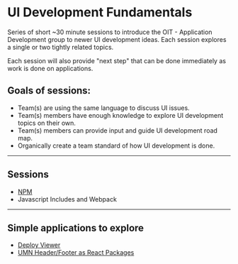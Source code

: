 # UI Development Fundamentals

Series of short ~30 minute sessions to introduce the OIT - Application Development group to newer UI development ideas. Each session explores a single or two tightly related topics.

Each session will also provide "next step" that can be done immediately as work is done on applications.

## Goals of sessions:

- Team(s) are using the same language to discuss UI issues.
- Team(s) members have enough knowledge to explore UI development topics on their own.
- Team(s) members can provide input and guide UI development road map.
- Organically create a team standard of how UI development is done.

---

## Sessions

- [NPM](https://github.com/dobe0002/UI-Development/blob/master/session_1-npm/Where_to_start.md)
- Javascript Includes and Webpack

---

## Simple applications to explore

- [Deploy Viewer](https://github.com/dobe0002/deploy-viewer)
- [UMN Header/Footer as React Packages](https://github.com/dobe0002/umn-web-template-react)
